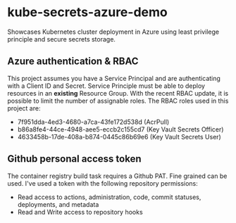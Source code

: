 # kube-secrets-azure-demo
Showcases Kubernetes cluster deployment in Azure using least privilege principle and secure secrets storage.

## Azure authentication & RBAC
This project assumes you have a Service Principal and are authenticating with a Client ID and Secret. Service Principle must be able to deploy resources in an **existing** Resource Group. With the recent RBAC update, it is possible to limit the number of assignable roles. The RBAC roles used in this project are:

- 7f951dda-4ed3-4680-a7ca-43fe172d538d (AcrPull)
- b86a8fe4-44ce-4948-aee5-eccb2c155cd7 (Key Vault Secrets Officer)
- 4633458b-17de-408a-b874-0445c86b69e6 (Key Vault Secrets User)

## Github personal access token
The container registry build task requires a Github PAT. Fine grained can be used. I've used a token with the following repository permissions:

- Read access to actions, administration, code, commit statuses, deployments, and metadata 
- Read and Write access to repository hooks
